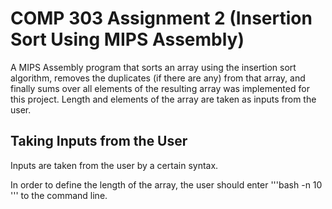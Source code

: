 # COMP 303 Assignment 2 (Insertion Sort Using MIPS Assembly)

A MIPS Assembly program that sorts an array using the insertion sort algorithm, removes the duplicates (if there are any) from that array, and finally sums over all elements of the resulting array was implemented for this project. Length and elements of the array are taken as inputs from the user.

## Taking Inputs from the User

Inputs are taken from the user by a certain syntax. 

In order to define the length of the array, the user should enter
'''bash
-n 10
''' 
to the command line.